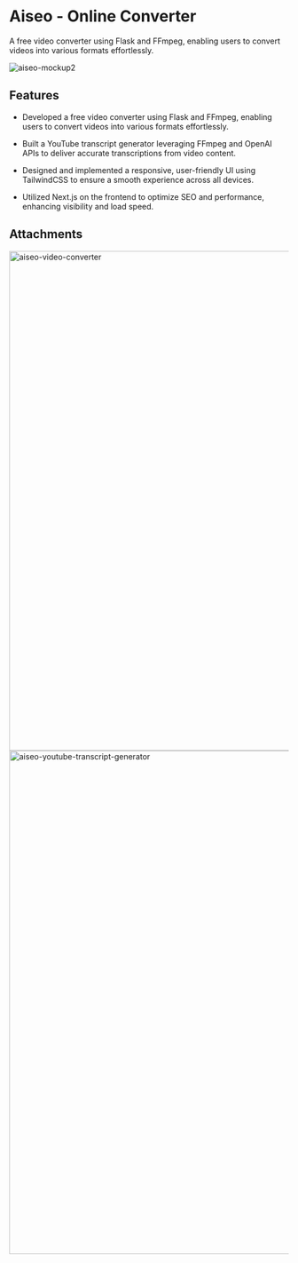 # Aiseo - Online Converter

A free video converter using Flask and FFmpeg, enabling users to convert videos into various formats effortlessly.

![aiseo-mockup2](https://github.com/user-attachments/assets/5e7fa3b0-d565-4860-89aa-81019922bb25)

## Features

- Developed a free video converter using Flask and FFmpeg, enabling users to convert videos into various formats effortlessly.

- Built a YouTube transcript generator leveraging FFmpeg and OpenAI APIs to deliver accurate transcriptions from video content.

- Designed and implemented a responsive, user-friendly UI using TailwindCSS to ensure a smooth experience across all devices.

- Utilized Next.js on the frontend to optimize SEO and performance, enhancing visibility and load speed.

## Attachments

<img width="1919" height="900" alt="aiseo-video-converter" src="https://github.com/user-attachments/assets/4db089fe-0a55-4e1e-b93d-79a9158c4374" />

<img width="1919" height="907" alt="aiseo-youtube-transcript-generator" src="https://github.com/user-attachments/assets/71caa385-e774-4e2a-a711-ddce4dfd4431" />


